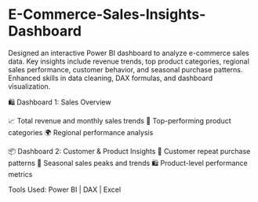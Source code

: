 # E-Commerce-Sales-Insights-Dashboard
Designed an interactive Power BI dashboard to analyze e-commerce sales data. Key insights include revenue trends, top product categories, regional sales performance, customer behavior, and seasonal purchase patterns. Enhanced skills in data cleaning, DAX formulas, and dashboard visualization. 

🛍️ Dashboard 1: Sales Overview

📈 Total revenue and monthly sales trends
🛒 Top-performing product categories
🌍 Regional performance analysis

📦 Dashboard 2: Customer & Product Insights
🔄 Customer repeat purchase patterns
📅 Seasonal sales peaks and trends
🛍️ Product-level performance metrics

Tools Used: Power BI | DAX | Excel
